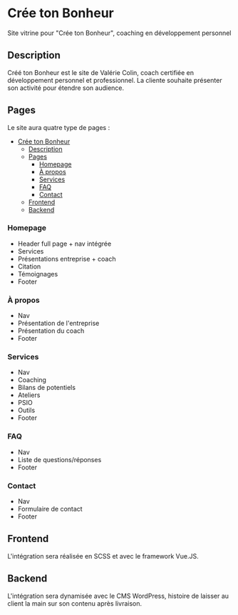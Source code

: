 # Crée ton Bonheur 

Site vitrine pour "Crée ton Bonheur", coaching en développement personnel

## Description

Créé ton Bonheur est le site de Valérie Colin, coach certifiée en développement personnel et professionnel. La cliente souhaite présenter son activité pour étendre son audience.

## Pages

Le site aura quatre type de pages :

- [Crée ton Bonheur](#crée-ton-bonheur)
  - [Description](#description)
  - [Pages](#pages)
    - [Homepage](#homepage)
    - [À propos](#à-propos)
    - [Services](#services)
    - [FAQ](#faq)
    - [Contact](#contact)
  - [Frontend](#frontend)
  - [Backend](#backend)

### Homepage

- Header full page + nav intégrée
- Services
- Présentations entreprise + coach
- Citation
- Témoignages
- Footer

### À propos

- Nav
- Présentation de l'entreprise
- Présentation du coach
- Footer

### Services

- Nav
- Coaching
- Bilans de potentiels
- Ateliers
- PSIO
- Outils
- Footer

### FAQ

- Nav
- Liste de questions/réponses
- Footer

### Contact

- Nav
- Formulaire de contact
- Footer

## Frontend

L'intégration sera réalisée en SCSS et avec le framework Vue.JS. 

## Backend

L'intégration sera dynamisée avec le CMS WordPress, histoire de laisser au client la main sur son contenu après livraison.
